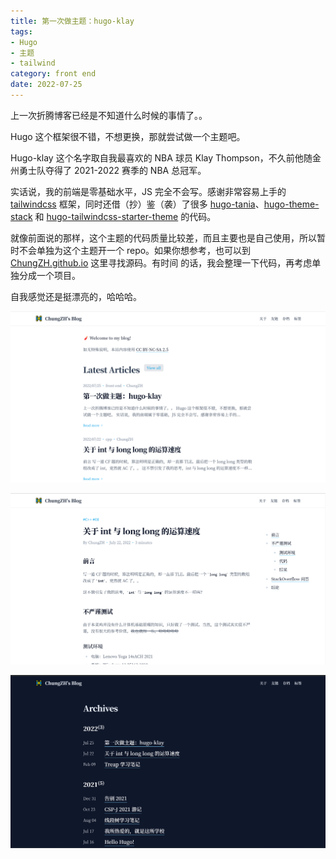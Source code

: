 ```yaml
---
title: 第一次做主题：hugo-klay
tags:
- Hugo
- 主题
- tailwind
category: front end
date: 2022-07-25
---
```


上一次折腾博客已经是不知道什么时候的事情了。。

Hugo 这个框架很不错，不想更换，那就尝试做一个主题吧。

Hugo-klay 这个名字取自我最喜欢的 NBA 球员 Klay Thompson，不久前他随金州勇士队夺得了 2021-2022 赛季的 NBA 总冠军。

实话说，我的前端是零基础水平，JS 完全不会写。感谢非常容易上手的 [tailwindcss](https://tailwindcss.com/) 框架，同时还借（抄）鉴（袭）了很多 [hugo-tania](https://github.com/WingLim/hugo-tania)、[hugo-theme-stack](https://github.com/CaiJimmy/hugo-theme-stack) 和 [hugo-tailwindcss-starter-theme](https://github.com/dirkolbrich/hugo-tailwindcss-starter-theme) 的代码。

就像前面说的那样，这个主题的代码质量比较差，而且主要也是自己使用，所以暂时不会单独为这个主题开一个 repo。如果你想参考，也可以到 [ChungZH.github.io](https://github.com/ChungZH/ChungZH.github.io) 这里寻找源码。有时间
的话，我会整理一下代码，再考虑单独分成一个项目。

自我感觉还是挺漂亮的，哈哈哈。

![index](https://raw.githubusercontent.com/ChungZH/img/main/hugo-klay/index.png)

![post](https://raw.githubusercontent.com/ChungZH/img/main/hugo-klay/post.png)

![dark-archives](https://raw.githubusercontent.com/ChungZH/img/main/hugo-klay/archives.png)